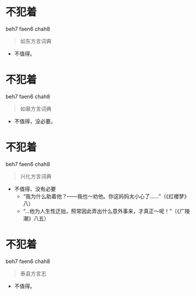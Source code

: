 # 不犯着
beh7 faen6 chah8
> 如东方言词典
- 不值得。

# 不犯着
beh7 faen6 chah8
> 如皋方言词典
- 不值得，没必要。

# 不犯着
beh7 faen6 chah8
> 兴化方言词典
- 不值得、没有必要
  - “我为什么助着他？——我也～劝他。你这妈妈太小心了……”（《红楼梦》八）
  - “…他为人生性迂拙，照常因此弄出什么意外事来，才真正～呢！”（《广陵潮》八五）

# 不犯着
beh7 faen6 chah8
> 泰县方言志
- 不值得。
